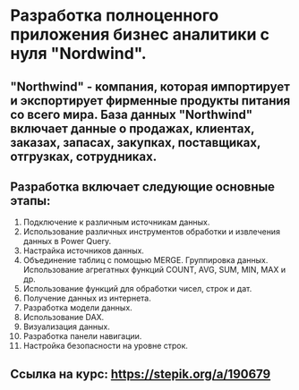 # Разработка полноценного приложения бизнес аналитики с нуля "Nordwind".
## "Northwind" - компания, которая импортирует и экспортирует фирменные продукты питания со всего мира. База данных "Northwind" включает данные о продажах, клиентах, заказах, запасах, закупках, поставщиках, отгрузках, сотрудниках.
## Разработка включает следующие основные этапы:
1. Подключение к различным источникам данных.
2. Использование различных инструментов обработки и извлечения данных в Power Query.
3. Настрайка источников данных.
4. Объединение таблиц с помощью MERGE. Группировка данных. Использование агрегатных функций COUNT, AVG, SUM, MIN, MAX и др.
5. Использование функций для обработки чисел, строк и дат.
6. Получение данных из интернета.
7. Разработка модели данных.
8. Использование DAX.
9. Визуализация данных.
10. Разработка панели навигации.
11. Настройка безопасности на уровне строк.

## Ссылка на курс: https://stepik.org/a/190679
